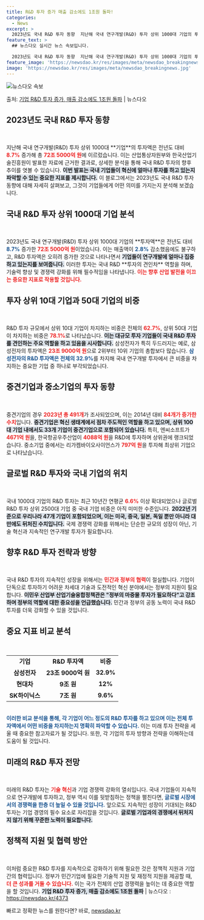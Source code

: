 ```yaml
---
title: R&D 투자 증가 매출 감소에도 1조원 돌파!
categories:
  - News
excerpt: >
  2023년도 국내 R&D 투자 동향  지난해 국내 연구개발(R&D) 투자 상위 1000대 기업의 투자액은 전…
feature_text: >
  ## 뉴스다오 실시간 뉴스 속보입니다.

  2023년도 국내 R&D 투자 동향  지난해 국내 연구개발(R&D) 투자 상위 1000대 기업의 투자액은 전…
feature_image: 'https://newsdao.kr/res/images/meta/newsdao_breakingnews.jpg'
image: 'https://newsdao.kr/res/images/meta/newsdao_breakingnews.jpg'
---
```


![뉴스다오 속보](https://newsdao.kr/res/images/meta/newsdao_breakingnews.jpg)

<p>출처: <a href="https://newsdao.kr/4373" rel="dofollow">기업 R&D 투자 증가, 매출 감소에도 1조원 돌파</a> | 뉴스다오</p>

<h2 data-ke-size="size26">2023년도 국내 R&D 투자 동향</h2>
<p data-ke-size="size16">&nbsp;</p>
지난해 국내 연구개발(R&D) 투자 상위 1000대 **기업**의 투자액은 전년도 대비 <b><span style="color: #ee2323;">8.7%</span></b> 증가해 총 <b><span style="color: #ee2323;">72조 5000억 원</span></b>에 이르렀습니다. 이는 산업통상자원부와 한국산업기술진흥원이 발표한 자료에 근거한 결과로, 상세한 분석을 통해 국내 R&D 투자의 향후 추이를 엿볼 수 있습니다. <b><span style="background-color: #21538527;">이번 발표는 국내 기업들이 혁신에 얼마나 투자를 하고 있는지 파악할 수 있는 중요한 지표를 제시합니다.</span></b> 이 블로그에서는 2023년도 국내 R&D 투자 동향에 대해 자세히 살펴보고, 그것이 기업들에게 어떤 의미를 가지는지 분석해 보겠습니다.

<h2 data-ke-size="size26">국내 R&D 투자 상위 1000대 기업 분석</h2>
<p data-ke-size="size16">&nbsp;</p>
2023년도 국내 연구개발(R&D) 투자 상위 1000대 기업의 **투자액**은 전년도 대비 <b><span style="color: #1a5490;">8.7%</span></b> 증가한 <b><span style="color: #ee2323;">72조 5000억 원</span></b>이었습니다. 이는 매출액이 <b><span style="color: #1a5490;">2.8%</span></b> 감소했음에도 불구하고, R&D 투자액은 오히려 증가한 것으로 나타나면서 <b><span style="background-color: #21538527;">기업들이 연구개발에 얼마나 집중하고 있는지를 보여줍니다.</span></b> 이러한 투자는 국내 R&D **투자의 견인차** 역할을 하며, 기술력 향상 및 경쟁력 강화를 위해 필수적임을 나타냅니다. <b><span style="color: #ee2323;">이는 향후 산업 발전을 이끄는 중요한 지표로 작용할 것입니다.</span></b>

<h2 data-ke-size="size26">투자 상위 10대 기업과 50대 기업의 비중</h2>
<p data-ke-size="size16">&nbsp;</p>
R&D 투자 규모에서 상위 10대 기업이 차지하는 비중은 전체의 <b><span style="color: #ee2323;">62.7%</span></b>, 상위 50대 기업이 차지하는 비중은 <b><span style="color: #ee2323;">78.1%</span></b>로 나타났습니다. <b><span style="background-color: #21538527;">이는 대규모 투자 기업들이 국내 R&D 투자를 견인하는 주요 역할을 하고 있음을 시사합니다.</span></b> 삼성전자가 특히 두드러지는 예로, 삼성전자의 투자액은 <b><span style="color: #ee2323;">23조 9000억 원</span></b>으로 2위부터 10위 기업의 총합보다 많습니다. <b><span style="color: #1a5490;">삼성전자의 R&D 투자액은 전체의 32.9%</span></b>를 차지해 국내 연구개발 투자에서 큰 비중을 차지하는 중요한 기업 중 하나로 부각되었습니다.

<h2 data-ke-size="size26">중견기업과 중소기업의 투자 동향</h2>
<p data-ke-size="size16">&nbsp;</p>
중견기업의 경우 <b><span style="color: #ee2323;">2023년 총 491개</span></b>가 조사되었으며, 이는 2014년 대비 <b><span style="color: #ee2323;">84개가 증가한 수치</span></b>입니다. <b><span style="background-color: #21538527;">중견기업은 혁신 생태계에서 점차 주도적인 역할을 하고 있으며, 상위 100대 기업 내에서도 33개 기업이 중견기업으로 포함되어 있습니다.</span></b> 특히, 엔씨소프트가 <b><span style="color: #ee2323;">4671억 원</span></b>을, 한국항공우주산업이 <b><span style="color: #ee2323;">4088억 원</span></b>을 R&D에 투자하며 상위권에 랭크되었습니다. 중소기업 중에서는 리가켐바이오사이언스가 <b><span style="color: #ee2323;">797억 원</span></b>을 투자해 최상위 기업으로 나타났습니다.

<h2 data-ke-size="size26">글로벌 R&D 투자와 국내 기업의 위치</h2>
<p data-ke-size="size16">&nbsp;</p>
국내 1000대 기업의 R&D 투자는 최근 10년간 연평균 <b><span style="color: #ee2323;">6.6%</span></b> 이상 확대되었으나 글로벌 R&D 투자 상위 2500대 기업 중 국내 기업 비중은 아직 미미한 수준입니다. <b><span style="background-color: #21538527;">2022년 기준으로 우리나라 47개 기업이 포함되었으며, 이는 미국, 중국, 일본, 독일 뿐만 아니라 대만에도 뒤처진 수치입니다.</span></b> 국제 경쟁력 강화를 위해서는 단순한 규모의 성장이 아닌, 기술 혁신과 지속적인 연구개발 투자가 필요합니다.

<h2 data-ke-size="size26">향후 R&D 투자 전략과 방향</h2>
<p data-ke-size="size16">&nbsp;</p>
국내 R&D 투자의 지속적인 성장을 위해서는 <b><span style="color: #ee2323;">민간과 정부의 협력</span></b>이 절실합니다. 기업이 단독으로 투자하기 어려운 차세대 기술과 도전적인 혁신 분야에서는 정부의 지원이 필요합니다. <b><span style="background-color: #21538527;">이민우 산업부 산업기술융합정책관은 "정부의 마중물 투자가 필요하다"고 강조하며 정부의 역할에 대한 중요성을 언급했습니다.</span></b> 민간과 정부의 공동 노력이 국내 R&D 투자를 더욱 강화할 수 있을 것입니다.

<h2 data-ke-size="size26">중요 지표 비교 분석</h2>
<p data-ke-size="size16">&nbsp;</p>
<table style="width: 100%; border-collapse: collapse;">
<tr>
<td style="text-align: center; height: 17px;"><b>기업</b></td>
<td style="text-align: center; height: 17px;"><b>R&D 투자액</b></td>
<td style="text-align: center; height: 17px;"><b>비중</b></td>
</tr>
<tr>
<td style="text-align: center; height: 17px;"><b>삼성전자</b></td>
<td style="text-align: center; height: 17px;"><b>23조 9000억 원</b></td>
<td style="text-align: center; height: 17px;"><b>32.9%</b></td>
</tr>
<tr>
<td style="text-align: center; height: 17px;"><b>현대차</b></td>
<td style="text-align: center; height: 17px;"><b>9조 원</b></td>
<td style="text-align: center; height: 17px;"><b>12%</b></td>
</tr>
<tr>
<td style="text-align: center; height: 17px;"><b>SK하이닉스</b></td>
<td style="text-align: center; height: 17px;"><b>7조 원</b></td>
<td style="text-align: center; height: 17px;"><b>9.6%</b></td>
</tr>
</table>
<br>
<b><span style="color: #1a5490;">이러한 비교 분석을 통해, 각 기업이 어느 정도의 R&D 투자를 하고 있으며 이는 전체 투자액에서 어떤 비중을 차지하는지 명확히 파악할 수 있습니다.</span></b> 이는 미래 투자 전략을 세울 때 중요한 참고자료가 될 것입니다. 또한, 각 기업의 투자 방향과 전략을 이해하는데 도움이 될 것입니다.

<h2 data-ke-size="size26">미래의 R&D 투자 전망</h2>
<p data-ke-size="size16">&nbsp;</p>
미래의 R&D 투자는 <b><span style="color: #ee2323;">기술 혁신</span></b>과 기업 경쟁력 강화의 열쇠입니다. 국내 기업들이 지속적으로 연구개발에 투자하고, 정부 역시 이를 뒷받침하는 정책을 펼친다면, <b><span style="color: #1a5490;">글로벌 시장에서의 경쟁력을 한층 더 높일 수 있을 것입니다.</span></b> 앞으로도 지속적인 성장이 기대되는 R&D 투자는 기업 경영의 필수 요소로 자리잡을 것입니다. <b><span style="background-color: #21538527;">글로벌 기업과의 경쟁에서 뒤처지지 않기 위해 꾸준한 노력이 필요합니다.</span></b>

<h2 data-ke-size="size26">정책적 지원 및 협력 방안</h2>
<p data-ke-size="size16">&nbsp;</p>
이처럼 중요한 R&D 투자를 지속적으로 강화하기 위해 필요한 것은 정책적 지원과 기업 간의 협력입니다. 정부가 민간기업에 필요한 기술적 지원 및 재정적 지원을 제공할 때, <b><span style="color: #ee2323;">더 큰 성과를 거둘 수 있습니다.</span></b> 이는 국가 전체의 산업 경쟁력을 높이는 데 중요한 역할을 할 것입니다. <b><span style="background-color: #21538527;">기업 R&D 투자 증가, 매출 감소에도 1조원 돌파</span></b> | 뉴스다오  : <a href="https://newsdao.kr/4373">https://newsdao.kr/4373</a> 

빠르고 정확한 뉴스를 원한다면? 바로, <a href="https://newsdao.kr" rel="dofollow">newsdao.kr</a>


